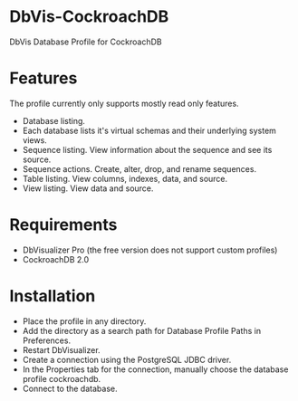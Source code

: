 DbVis-CockroachDB
=======================

DbVis Database Profile for CockroachDB

Features
============
The profile currently only supports mostly read only features.

- Database listing.
- Each database lists it's virtual schemas and their underlying system views.
- Sequence listing.  View information about the sequence and see its source.
- Sequence actions.  Create, alter, drop, and rename sequences.
- Table listing.  View columns, indexes, data, and source.
- View listing.  View data and source.

Requirements
============

* DbVisualizer Pro (the free version does not support custom profiles) 
* CockroachDB 2.0

Installation
============
- Place the profile in any directory.
- Add the directory as a search path for Database Profile Paths in Preferences.
- Restart DbVisualizer.
- Create a connection using the PostgreSQL JDBC driver.
- In the Properties tab for the connection, manually choose the database profile cockroachdb.
- Connect to the database.
